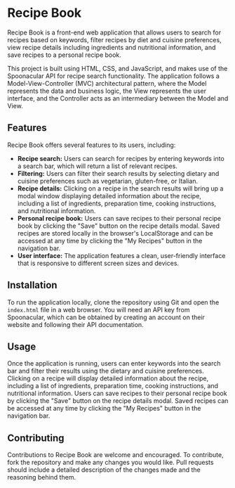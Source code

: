 # Recipe Book

Recipe Book is a front-end web application that allows users to search for recipes based on keywords, filter recipes by diet and cuisine preferences, view recipe details including ingredients and nutritional information, and save recipes to a personal recipe book.

This project is built using HTML, CSS, and JavaScript, and makes use of the Spoonacular API for recipe search functionality. The application follows a Model-View-Controller (MVC) architectural pattern, where the Model represents the data and business logic, the View represents the user interface, and the Controller acts as an intermediary between the Model and View.

## Features

Recipe Book offers several features to its users, including:

- **Recipe search:** Users can search for recipes by entering keywords into a search bar, which will return a list of relevant recipes.
- **Filtering:** Users can filter their search results by selecting dietary and cuisine preferences such as vegetarian, gluten-free, or Italian.
- **Recipe details:** Clicking on a recipe in the search results will bring up a modal window displaying detailed information about the recipe, including a list of ingredients, preparation time, cooking instructions, and nutritional information.
- **Personal recipe book:** Users can save recipes to their personal recipe book by clicking the "Save" button on the recipe details modal. Saved recipes are stored locally in the browser's LocalStorage and can be accessed at any time by clicking the "My Recipes" button in the navigation bar.
- **User interface:** The application features a clean, user-friendly interface that is responsive to different screen sizes and devices.
## Installation

To run the application locally, clone the repository using Git and open the `index.html` file in a web browser. You will need an API key from Spoonacular, which can be obtained by creating an account on their website and following their API documentation.

## Usage

Once the application is running, users can enter keywords into the search bar and filter their results using the dietary and cuisine preferences. Clicking on a recipe will display detailed information about the recipe, including a list of ingredients, preparation time, cooking instructions, and nutritional information. Users can save recipes to their personal recipe book by clicking the "Save" button on the recipe details modal. Saved recipes can be accessed at any time by clicking the "My Recipes" button in the navigation bar.

## Contributing

Contributions to Recipe Book are welcome and encouraged. To contribute, fork the repository and make any changes you would like. Pull requests should include a detailed description of the changes made and the reasoning behind them.
